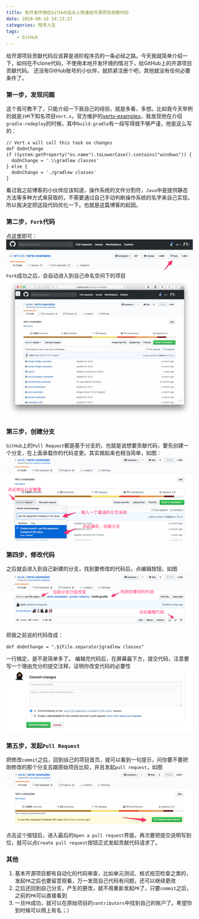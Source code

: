 ```yaml
---
title: 免开发环境在GitHub站点上快速给开源项目贡献代码
date: 2018-08-18 14:13:27
categories: 程序人生
tags:
    - GitHub
---
```

给开源项目贡献代码应该算是进阶程序员的一条必经之路。今天我就简单介绍一下，如何在不clone代码，不使用本地开发环境的情况下，给GitHub上的开源项目贡献代码。
还没有GitHub账号的小伙伴，就抓紧注册个吧，其他就没有任何必要条件了。

### 第一步，发现问题
这个我可教不了，只能介绍一下我自己的经验，就是多看，多想。比如我今天举例的就是`JVM`下知名项目`Vert.x`，官方维护的[vertx-examples](https://github.com/vert-x3/vertx-examples)，我发现他在介绍`gradle-redeploy`的时候，其中`build.gradle`有一段写得就不够严谨，他是这么写的：

```
// Vert.x will call this task on changes
def doOnChange
if (System.getProperty("os.name").toLowerCase().contains("windows")) {
  doOnChange = '.\\gradlew classes'
} else {
  doOnChange = './gradlew classes'
}
```
看过我之前博客的小伙伴应该知道，操作系统的文件分割符，`Java`中是提供静态方法等多种方式来获取的，不需要通过自己手动判断操作系统的名字来自己实现。所以我决定把这段代码优化一下。也就是这篇博客的起因。

### 第二步，`Fork`代码
点这里即可：
![](/media/%E7%B2%98%E8%B4%B4%E7%9A%84%E5%9B%BE%E7%89%872018_8_18_14_23.png)
`Fork`成功之后，会自动进入到自己命名空间下的项目
![](/media/15345735455740.jpg)

### 第三步，创建分支
`GitHub`上的`Pull Request`都是基于分支的，也就是说想要贡献代码，要先创建一个分支，在上面承载你的代码变更。其实做起来也相当简单，如图：![](/media/%E7%B2%98%E8%B4%B4%E7%9A%84%E5%9B%BE%E7%89%872018_8_18_14_28.png)

### 第四步，修改代码
之后就会进入到自己新建的分支，找到要修改的代码后，点编辑按钮，如图![](/media/%E7%B2%98%E8%B4%B4%E7%9A%84%E5%9B%BE%E7%89%872018_8_18_14_32.png)

把我之前说的代码改成：

```
def doOnChange = ".${File.separator}gradlew classes"
```
一行搞定，是不是简单多了。
编辑完代码后，在屏幕最下方，提交代码，注意要写一个理由充分的提交注释，证明你改变代码的必要性
![](/media/15345741245811.jpg)

### 第五步，发起`Pull Request`
把修改`commit`之后，回到自己的项目首页，就可以看到一句提示，问你要不要把刚修改的那个分支去跟原始项目比较，并且发起`pull request`，如图![](/media/%E7%B2%98%E8%B4%B4%E7%9A%84%E5%9B%BE%E7%89%872018_8_18_14_39.png)

点击这个按钮后，进入最后的`Open a pull request`界面，再次要把提交说明写到位，就可以点`Create pull request`按钮正式发起贡献代码请求了。

### 其他
1. 基本开源项目都有自动化的代码审查，比如单元测试、格式规范检查之类的，发起`PR`之后也要留意观看，万一发现自己代码有问题，还可以继续更改
2. 之后还回到自己分支，产生的更改，就不用重新发起`PR`了，只要`commit`之后，之前的`PR`可以直接看到
3. 一旦`PR`成功，就可以在原始项目的`contributors`中找到自己的账户了。希望你到时候可以榜上有名；）